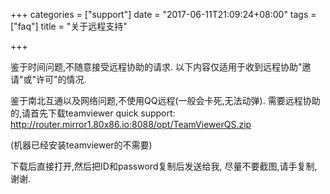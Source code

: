 +++
categories = ["support"]
date = "2017-06-11T21:09:24+08:00"
tags = ["faq"]
title = "关于远程支持"

+++

鉴于时间问题,不随意接受远程协助的请求.
以下内容仅适用于收到远程协助"邀请"或"许可"的情况.

鉴于南北互通以及网络问题,不使用QQ远程(一般会卡死,无法动弹).
需要远程协助的,请首先下载teamviewer quick support:
http://router.mirror1.80x86.io:8088/opt/TeamViewerQS.zip

(机器已经安装teamviewer的不需要)

下载后直接打开,然后把ID和password复制后发送给我,
尽量不要截图,请手复制,谢谢.
